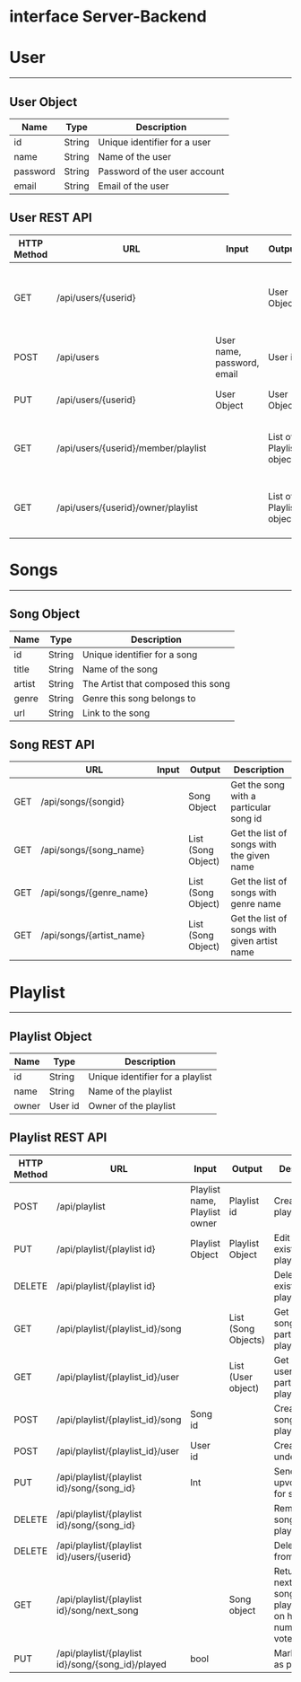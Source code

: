 # interface Server-Backend

# User 
-------

## User Object

| Name | Type | Description |
| --- | --- | --- |
| id | String |  Unique identifier for a user |
| name | String |  Name of the user |
| password | String | Password of the user account |
| email | String | Email of the user |

## User REST API

| HTTP Method | URL | Input | Output | Description |
| --- | --- | --- | --- | --- |
| GET | /api/users/{userid} |  | User Object | Get the user with a particular user id (restricted access)  |
| POST | /api/users  | User name, password, email | User id | Create a new user |
| PUT | /api/users/{userid} | User Object | User Object |  Update an existing user |
| GET | /api/users/{userid}/member/playlist |  | List of Playlist objects |  Get a list of playlists associated with the user|
| GET | /api/users/{userid}/owner/playlist |  | List of Playlist objects |  Get a list of playlists associated with the owner|

# Songs 
-------

## Song Object

| Name | Type | Description |
| --- | --- | --- |
| id | String |  Unique identifier for a song |
| title | String |  Name of the song |
| artist | String | The Artist that composed this song |
| genre | String | Genre this song belongs to |
| url | String | Link to the song |

## Song REST API

|  | URL | Input | Output | Description |
| --- | --- | --- | --- | --- |
| GET | /api/songs/{songid} |  | Song Object |  Get the song with a particular song id |
| GET | /api/songs/{song_name} |  | List (Song Object) | Get the list of songs with the given name |
| GET | /api/songs/{genre_name} |  | List (Song Object) | Get the list of songs with genre name |
| GET | /api/songs/{artist_name}  |  | List (Song Object) | Get the list of songs with given artist name |

# Playlist
-------

## Playlist Object

| Name | Type | Description |
| --- | --- | --- |
| id | String |  Unique identifier for a playlist |
| name | String |  Name of the playlist |
| owner | User id | Owner of the playlist  |

## Playlist REST API

| HTTP Method | URL | Input | Output | Description |
| --- | --- | --- | --- | --- |
| POST | /api/playlist | Playlist name, Playlist owner | Playlist id | Create a new playlist |
| PUT | /api/playlist/{playlist id} | Playlist Object | Playlist Object | Edit an existing playlist |
| DELETE | /api/playlist/{playlist id}  | | | Delete an existing playlist |
| GET | /api/playlist/{playlist_id}/song |  | List (Song Objects) | Get all the songs of a particular playlist  |
| GET | /api/playlist/{playlist_id}/user |  | List (User object) | Get all the users of a particular playlist  |
| POST | /api/playlist/{playlist_id}/song | Song id | | Create a new song under playlist |
| POST | /api/playlist/{playlist_id}/user | User id | | Create a user under playlist |
| PUT | /api/playlist/{playlist id}/song/{song_id} | Int |  | Sending upvote/unvote for songs |
| DELETE | /api/playlist/{playlist id}/song/{song_id} |  |   | Remove a song from the playlist |
| DELETE | /api/playlist/{playlist id}/users/{userid} | | | Delete a user from a playlist | 
| GET | /api/playlist/{playlist id}/song/next_song | | Song object | Returns the next unplayed song to be played based on highest number of votes| 
| PUT | /api/playlist/{playlist id}/song/{song_id}/played | bool | | Marks a song as played |

